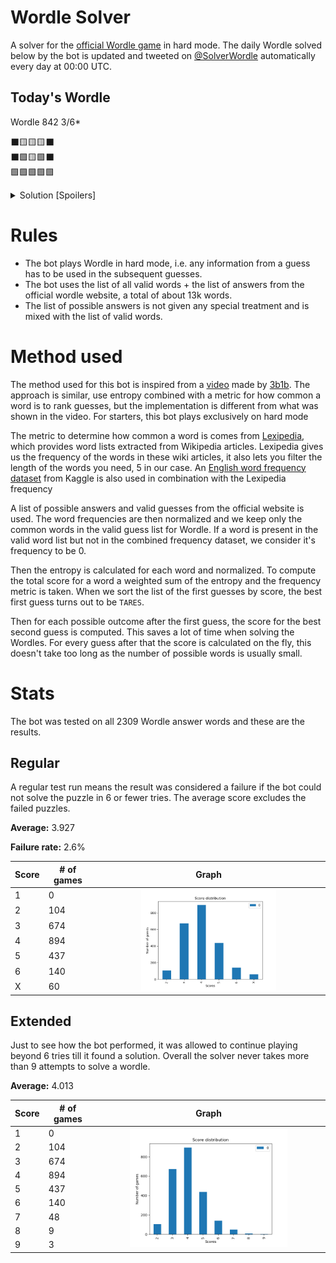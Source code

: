 # Wordle Solver

A solver for the [official Wordle game](https://www.nytimes.com/games/wordle/index.html) in hard mode. The daily Wordle solved below by the bot is updated and tweeted on [@SolverWordle](https://twitter.com/SolverWordle) automatically every day at 00:00 UTC.

## Today's Wordle

Wordle 842 3/6*

⬛🟨🟨🟨⬛ <br>
⬛🟩🟨🟩⬛ <br>
🟩🟩🟩🟩🟩 <br>

<details>
<summary>Solution [Spoilers]</summary>

<br> 

Answer: `ZEBRA`
<pre>
T A R E S
L E A R N
Z E B R A
</pre>
</details>

# Rules

-   The bot plays Wordle in hard mode, i.e. any information from a guess has to be used in the subsequent guesses.
-   The bot uses the list of all valid words + the list of answers from the official wordle website, a total of about 13k words.
-   The list of possible answers is not given any special treatment and is mixed with the list of valid words.

# Method used

The method used for this bot is inspired from a [video](https://www.youtube.com/watch?v=v68zYyaEmEA) made by [3b1b](https://github.com/3b1b). The approach is similar, use entropy combined with a metric for how common a word is to rank guesses, but the implementation is different from what was shown in the video. For starters, this bot plays exclusively on hard mode

The metric to determine how common a word is comes from [Lexipedia](https://en.lexipedia.org/), which provides word lists extracted from Wikipedia articles. Lexipedia gives us the frequency of the words in these wiki articles, it also lets you filter the length of the words you need, 5 in our case. An [English word frequency dataset](https://www.kaggle.com/rtatman/english-word-frequency) from Kaggle is also used in combination with the Lexipedia frequency

A list of possible answers and valid guesses from the official website is used. The word frequencies are then normalized and we keep only the common words in the valid guess list for Wordle. If a word is present in the valid word list but not in the combined frequency dataset, we consider it's frequency to be 0.

Then the entropy is calculated for each word and normalized. To compute the total score for a word a weighted sum of the entropy and the frequency metric is taken. When we sort the list of the first guesses by score, the best first guess turns out to be `TARES`.

Then for each possible outcome after the first guess, the score for the best second guess is computed. This saves a lot of time when solving the Wordles. For every guess after that the score is calculated on the fly, this doesn't take too long as the number of possible words is usually small.


# Stats

The bot was tested on all 2309 Wordle answer words and these are the results.

## Regular

A regular test run means the result was considered a failure if the bot could not solve the puzzle in 6 or fewer tries. The average score excludes the failed puzzles.

**Average:** 3.927

**Failure rate:** 2.6%

<table>
    <thead>
        <tr>
            <th>Score</th>
            <th># of games</th>
            <th>Graph</th>
        </tr>
    </thead>
    <tbody style="object-fit: contain">
        <tr>
            <td>1</td>
            <td>0</td>
            <td rowspan=7 align="center"><img src="https://github.com/Aveek-Saha/wordle-solver/blob/master/graphs/analysis.png" width="60%"></img></td>
        </tr>
        <tr>
            <td>2</td>
            <td>104</td>
        </tr>
        <tr>
            <td >3</td>
            <td>674</td>
        </tr>
        <tr>
            <td>4</td>
            <td>894</td>
        </tr>
        <tr>
            <td>5</td>
            <td>437</td>
        </tr>
        <tr>
            <td>6</td>
            <td>140</td>
        </tr>
        <tr>
            <td>X</td>
            <td>60</td>
        </tr>
    </tbody>
</table>

## Extended

Just to see how the bot performed, it was allowed to continue playing beyond 6 tries till it found a solution. Overall the solver never takes more than 9 attempts to solve a wordle.

**Average:** 4.013

<table>
    <thead>
        <tr>
            <th>Score</th>
            <th># of games</th>
            <th>Graph</th>
        </tr>
    </thead>
    <tbody style="object-fit: contain">
        <tr>
            <td>1</td>
            <td>0</td>
            <td rowspan=9 align="center"><img src="https://github.com/Aveek-Saha/wordle-solver/blob/master/graphs/analysis_unlimited.png" width="70%"></img></td>
        </tr>
        <tr>
            <td>2</td>
            <td>104</td>
        </tr>
        <tr>
            <td >3</td>
            <td>674</td>
        </tr>
        <tr>
            <td>4</td>
            <td>894</td>
        </tr>
        <tr>
            <td>5</td>
            <td>437</td>
        </tr>
        <tr>
            <td>6</td>
            <td>140</td>
        </tr>
        <tr>
            <td>7</td>
            <td>48</td>
        </tr>
        <tr>
            <td>8</td>
            <td>9</td>
        </tr>
        <tr>
            <td>9</td>
            <td>3</td>
        </tr>
    </tbody>
</table>
